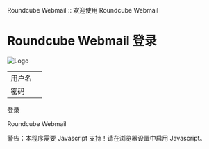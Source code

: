 Roundcube Webmail :: 欢迎使用 Roundcube Webmail



Roundcube Webmail 登录
====================

![Logo](skins/elastic/images/logo.svg?s=1609105339)




|  |  |
| --- | --- |
| 用户名 |  |
| 密码 |  |

登录

Roundcube Webmail

警告：本程序需要 Javascript 支持！请在浏览器设置中启用 Javascript。